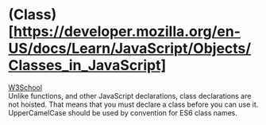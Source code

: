 # (Class)[https://developer.mozilla.org/en-US/docs/Learn/JavaScript/Objects/Classes_in_JavaScript]  
[W3School](https://www.w3schools.com/js/js_class_intro.asp)  
Unlike functions, and other JavaScript declarations, class declarations are not hoisted.
That means that you must declare a class before you can use it.  
UpperCamelCase should be used by convention for ES6 class names.

